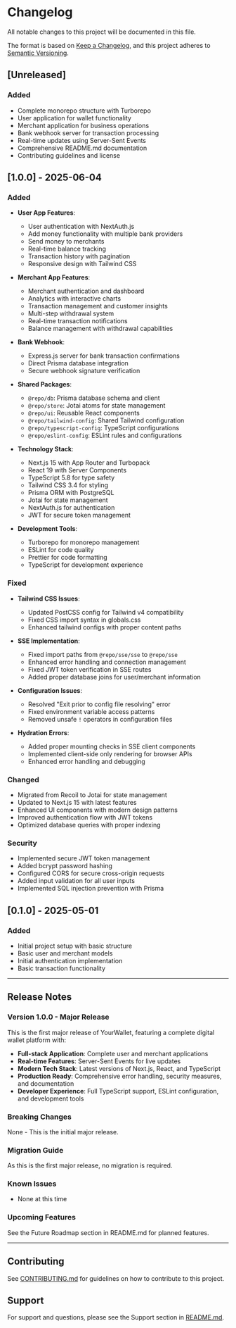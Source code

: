 # Changelog

All notable changes to this project will be documented in this file.

The format is based on [Keep a Changelog](https://keepachangelog.com/en/1.0.0/),
and this project adheres to [Semantic Versioning](https://semver.org/spec/v2.0.0.html).

## [Unreleased]

### Added
- Complete monorepo structure with Turborepo
- User application for wallet functionality
- Merchant application for business operations
- Bank webhook server for transaction processing
- Real-time updates using Server-Sent Events
- Comprehensive README.md documentation
- Contributing guidelines and license

## [1.0.0] - 2025-06-04

### Added
- **User App Features**:
  - User authentication with NextAuth.js
  - Add money functionality with multiple bank providers
  - Send money to merchants
  - Real-time balance tracking
  - Transaction history with pagination
  - Responsive design with Tailwind CSS

- **Merchant App Features**:
  - Merchant authentication and dashboard
  - Analytics with interactive charts
  - Transaction management and customer insights
  - Multi-step withdrawal system
  - Real-time transaction notifications
  - Balance management with withdrawal capabilities

- **Bank Webhook**:
  - Express.js server for bank transaction confirmations
  - Direct Prisma database integration
  - Secure webhook signature verification

- **Shared Packages**:
  - `@repo/db`: Prisma database schema and client
  - `@repo/store`: Jotai atoms for state management
  - `@repo/ui`: Reusable React components
  - `@repo/tailwind-config`: Shared Tailwind configuration
  - `@repo/typescript-config`: TypeScript configurations
  - `@repo/eslint-config`: ESLint rules and configurations

- **Technology Stack**:
  - Next.js 15 with App Router and Turbopack
  - React 19 with Server Components
  - TypeScript 5.8 for type safety
  - Tailwind CSS 3.4 for styling
  - Prisma ORM with PostgreSQL
  - Jotai for state management
  - NextAuth.js for authentication
  - JWT for secure token management

- **Development Tools**:
  - Turborepo for monorepo management
  - ESLint for code quality
  - Prettier for code formatting
  - TypeScript for development experience

### Fixed
- **Tailwind CSS Issues**:
  - Updated PostCSS config for Tailwind v4 compatibility
  - Fixed CSS import syntax in globals.css
  - Enhanced tailwind configs with proper content paths

- **SSE Implementation**:
  - Fixed import paths from `@repo/sse/sse` to `@repo/sse`
  - Enhanced error handling and connection management
  - Fixed JWT token verification in SSE routes
  - Added proper database joins for user/merchant information

- **Configuration Issues**:
  - Resolved "Exit prior to config file resolving" error
  - Fixed environment variable access patterns
  - Removed unsafe `!` operators in configuration files

- **Hydration Errors**:
  - Added proper mounting checks in SSE client components
  - Implemented client-side only rendering for browser APIs
  - Enhanced error handling and debugging

### Changed
- Migrated from Recoil to Jotai for state management
- Updated to Next.js 15 with latest features
- Enhanced UI components with modern design patterns
- Improved authentication flow with JWT tokens
- Optimized database queries with proper indexing

### Security
- Implemented secure JWT token management
- Added bcrypt password hashing
- Configured CORS for secure cross-origin requests
- Added input validation for all user inputs
- Implemented SQL injection prevention with Prisma

## [0.1.0] - 2025-05-01

### Added
- Initial project setup with basic structure
- Basic user and merchant models
- Initial authentication implementation
- Basic transaction functionality

---

## Release Notes

### Version 1.0.0 - Major Release
This is the first major release of YourWallet, featuring a complete digital wallet platform with:

- **Full-stack Application**: Complete user and merchant applications
- **Real-time Features**: Server-Sent Events for live updates
- **Modern Tech Stack**: Latest versions of Next.js, React, and TypeScript
- **Production Ready**: Comprehensive error handling, security measures, and documentation
- **Developer Experience**: Full TypeScript support, ESLint configuration, and development tools

### Breaking Changes
None - This is the initial major release.

### Migration Guide
As this is the first major release, no migration is required.

### Known Issues
- None at this time

### Upcoming Features
See the Future Roadmap section in README.md for planned features.

---

## Contributing
See [CONTRIBUTING.md](CONTRIBUTING.md) for guidelines on how to contribute to this project.

## Support
For support and questions, please see the Support section in [README.md](README.md).
